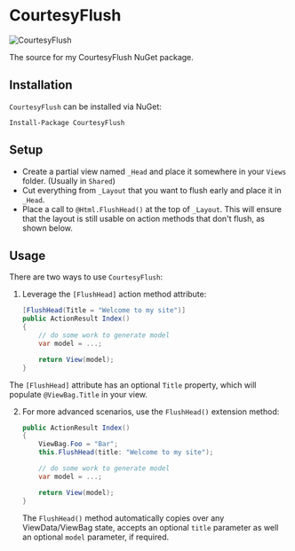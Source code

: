 CourtesyFlush
=================

![CourtesyFlush](https://raw.githubusercontent.com/nikmd23/CourtesyFlush/master/banner.jpg)

The source for my CourtesyFlush NuGet package.

## Installation

`CourtesyFlush` can be installed via NuGet:

```
Install-Package CourtesyFlush
```

## Setup

 - Create a partial view named `_Head` and place it somewhere in your `Views` folder. (Usually in `Shared`)
 - Cut everything from `_Layout` that you want to flush early and place it in `_Head`.
 - Place a call to `@Html.FlushHead()` at the top of `_Layout`. This will ensure that the layout is still usable on action methods that don't flush, as shown below. 

## Usage
There are two ways to use `CourtesyFlush`:

 1. Leverage the `[FlushHead]` action method attribute:

    ```c#
	[FlushHead(Title = "Welcome to my site")]
	public ActionResult Index()
	{
    	// do some work to generate model
		var model = ...;

		return View(model);
	}
    ```

   The `[FlushHead]` attribute has an optional `Title` property, which will populate `@ViewBag.Title` in your view.

 2. For more advanced scenarios, use the `FlushHead()` extension method:

    
	```c#
	public ActionResult Index()
	{
		ViewBag.Foo = "Bar";
		this.FlushHead(title: "Welcome to my site");

    	// do some work to generate model
		var model = ...;

		return View(model);
	}
    ```

    The `FlushHead()` method automatically copies over any ViewData/ViewBag state, accepts an optional `title` parameter as well an optional `model` parameter, if required.
